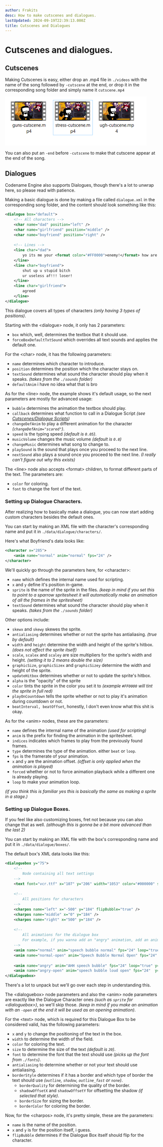 ```yaml
---
author: Frakits
desc: How to make cutscenes and dialogues.
lastUpdated: 2024-09-19T22:39:13.000Z
title: Cutscenes and Dialogues
---
```

# Cutscenes and dialogues.

## Cutscenes

Making Cutscenes is easy, either drop an .mp4 file in ``./videos`` with the name of the song followed by `-cutscene` at the end, or drop it in the corresponding song folder and simply name it ``cutscene.mp4``

<img src="./Cutscenes or Dialogues.png"/>

You can also put an ``-end`` before ``-cutscene`` to make that cutscene appear at the end of the song.

## Dialogues

Codename Engine also supports Dialogues, though there's a lot to unwrap here, so please read with patience.

Making a basic dialogue is done by making a file called ``dialogue.xml`` in the corresponding song folder, and the content should look something like this:
```xml
<dialogue box="default">
	<!-- All characters -->
	<char name="dad" position="left" />
	<char name="girlfriend" position="middle" />
	<char name="boyfriend" position="right" />

	<!-- Lines -->
	<line char="dad">
		yo its me your <format color="#FF0000">enemy!</format> how are you
	</line>
	<line char="boyfriend">
		shut up u stupid bitch
		ur useless af!!! loser!
	</line>
	<line char="girlfriend">
		agreed
	</line>
</dialogue>
```

This dialogue covers all types of characters *(only having 3 types of positions)*.

Starting with the <syntax lang="xml">&lt;dialogue&gt;</syntax> node, it only has 2 parameters:
- ``box`` which, well, determines the textbox that it should use.
- ``forceBoxDefaultTxtSound`` which overrides all text sounds and applies the default one.

For the <syntax lang="xml">&lt;char&gt;</syntax> node, it has the following parameters:
- ``name`` determines which character to introduce.
- ``position`` determines the position which the character stays on.
- ``textSound`` determines what sound the character should play when it speaks. *(takes from the ``./sounds`` folder)*
- ``defaultAnim`` i have no idea what that is bro

As for the <syntax lang="xml">&lt;line&gt;</syntax> node, the example shows it's default usage, so the next parameters are mostly for advanced usage:
- ``bubble`` determines the animation the textbox should play.
- ``callback`` determines what function to call in a Dialogue Script *(see <a href="./scripting/playstate-scripts/cutscenes-dialogue-scripts.md">Cutscenes/Dialogue Scripts</a>)*
- ``changeDefAnim`` to play a different animation for the character *(<code class="inline-syntax"><span class="hljs-attr">changeDefAnim</span>=<span class="hljs-string">"scared"</span></code>)*.
- ``speed`` is the typing speed *(default is <code class="hljs-string">0.05</code>)*.
- ``musicVolume`` changes the music volume *(default is <code class="hljs-string">0.8</code>)*
- ``changeMusic`` determines what song to change to.
- ``playSound`` is the sound that plays once you proceed to the next line.
- ``nextSound`` also plays a sound once you proceed to the next line. *(I really can't figure out why this exists)*

The <syntax lang="xml">&lt;line&gt;</syntax> node also accepts <syntax lang="xml">&lt;format&gt;</syntax> children, to format different parts of the text. The parameters are:
- ``color`` for coloring.
- ``font`` to change the font of the text.

### Setting up Dialogue Characters.

After realizing how to basically make a dialogue, you can now start adding custom characters besides the default ones.

You can start by making an XML file with the character's corresponding name and put it in ``./data/dialogue/characters/``.

Here's what Boyfriend's data looks like:
```xml
<character x="285">
	<anim name="normal" anim="normal" fps="24" />
</character>
```

We'll quickly go through the parameters here, for <syntax lang="xml">&lt;character&gt;</syntax>:
- ``name`` which defines the internal name used for scripting.
- ``x`` and ``y`` define it's position in-game.
- ``sprite`` is the name of the sprite in the files. *(keep in mind if you set this to point to a sparrow spritesheet it will automatically make an animation of all the frames in the spritesheet)*
- ``textSound`` determines what sound the character should play when it speaks. *(takes from the ``./sounds`` folder)*

Other options include:
- ``skewx`` and ``skewy`` skewes the sprite.
- ``antialiasing`` determines whether or not the sprite has antialiasing. *(true by default)*
- ``width`` and ``height`` determine the width and height of the sprite's hitbox. *(does not affect the sprite itself)*
- ``scale``, ``scalex`` and ``scaley`` are size multipliers for the sprite's width and height. *(setting it to 2 means double the size)*
- ``graphicSize``, ``graphicSizex`` and ``graphicSizey`` determine the width and height of the sprite.
- ``updateHitbox`` determines whether or not to update the sprite's hitbox.
- ``alpha`` is the "opacity" of the sprite
- ``color`` tints the sprite in the color you set it to *(example <code class="hljs-string">#FF0000</code> will tint the sprite in full red)*
- ``playOnCountdown`` tells the sprite whether or not to play it's animation during countdown or not.
- ``beatInterval, beatOffset``, honestly, I don't even know what this shit is okay.

As for the <syntax lang="xml">&lt;anim&gt;</syntax> nodes, these are the parameters:
- ``name`` defines the internal name of the animation *(used for scripting)*
- ``anim`` is the prefix for finding the animation in the spritesheet.
- ``indices`` indicates which frames to play from the previously found frames.
- ``type`` determines the type of the animation. either <code class="hljs-string">beat</code> or <code class="hljs-string">loop</code>.
- ``fps`` is the framerate of your animation.
- ``x`` and ``y`` are the animation offset. *(offset is only applied when the animation is played)*
- ``forced`` whether or not to force animation playback while a different one is already playing.
- ``loop`` to make your animation loop.

*(if you think this is familiar yes this is basically the same as making a sprite in a stage.)*

### Setting up Dialogue Boxes.

If you feel like also customizing boxes, fret not because you can also change that as well. *(although this is gonna be a bit more advanced than the last 2)*

You can start by making an XML file with the box's corresponding name and put it in ``./data/dialogue/boxes/``.

The default box's XML data looks like this:
```xml
<dialoguebox y="75">
	<!--
		Node containing all text settings
	-->
	<text font="vcr.ttf" x="107" y="206" width="1053" color="#000000" size="40"/>

	<!--
		All positions for characters
	-->
	<charpos name="left" x="-500" y="184" flipBubble="true" />
	<charpos name="middle" x="0" y="184" />
	<charpos name="right" x="500" y="184" />

	<!--
		All animations for the dialogue box
		For example, if you wanna add an "angry" animation, add an animation named "angry" (box idle), and "angry-open" (not needed, for box apparition)
	-->
	<anim name="normal" anim="speech bubble normal" fps="24" loop="true" x="-30"/>
	<anim name="normal-open" anim="Speech Bubble Normal Open" fps="24" />

	<anim name="angry" anim="AHH speech bubble" fps="24" loop="true" y="60"/>
	<anim name="angry-open" anim="speech bubble loud open" fps="24"  y="60"/>
</dialoguebox>
```

There's a lot to unpack but we'll go over each step in understanding this.

The <syntax lang="xml">&lt;dialoguebox&gt;</syntax> node parameters and also the <syntax lang="xml">&lt;anim&gt;</syntax> node parameters are exactly like the Dialogue Character ones *(such as ``sprite`` for <syntax lang="xml">&lt;dialoguebox&gt;</syntax>)*, so we'll skip those. *(keep in mind if you make an animation with an <code class="hljs-string">-open</code> at the end it will be used as an opening animation)*.

For the <syntax lang="xml">&lt;text&gt;</syntax> node, which is required for this Dialogue Box to be considered valid, has the following parameters:
- ``x`` and ``y`` to change the positioning of the text in the box.
- ``width`` to determine the width of the field.
- ``color`` for coloring the text.
- ``size`` to determine the size of the text *(default is <code class="hljs-string">20</code>)*.
- ``font`` to determine the font that the text should use *(picks up the font from ``./fonts``)*.
- ``antialiasing`` to determine whether or not your text should use antialiasing.
- ``borderStyle`` determines if it has a border and which type of border the text should use *(<code class="hljs-string">outline</code>, <code class="hljs-string">shadow</code>, <code class="hljs-string">outline_fast</code> or <code class="hljs-string">none</code>)*.
    - ``borderQuality`` for determining the quality of the border.
    - ``shadowOffsetX`` and ``shadowOffsetY`` for offsetting the shadow *(if selected that style)*.
    - ``borderSize`` for sizing the border.
    - ``borderColor`` for coloring the border.

Now, for the <syntax lang="xml">&lt;charpos&gt;</syntax> node, it's pretty simple, these are the parameters:
- ``name`` is the name of the position.
- ``x`` and ``y`` is for the position itself, i guess.
- ``flipBubble`` determines if the Dialogue Box itself should flip for the character.